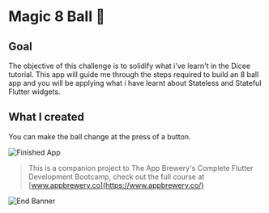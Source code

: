 # Magic 8 Ball 🎱

## Goal

The objective of this challenge is to solidify what i've learn't in the Dicee tutorial. This app will guide me through the steps required to build an 8 ball app and you will be applying what i have learnt about Stateless and Stateful Flutter widgets.


## What I created

You can make the ball change at the press of a button.

![Finished App](https://github.com/londonappbrewery/Images/blob/master/8-ball-flutter-gif.gif)


>This is a companion project to The App Brewery's Complete Flutter Development Bootcamp, check out the full course at [www.appbrewery.co](https://www.appbrewery.co/)

![End Banner](https://github.com/londonappbrewery/Images/blob/master/readme-end-banner.png)
